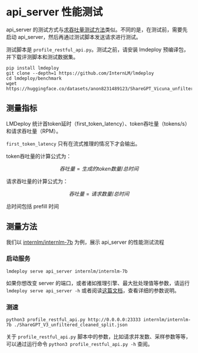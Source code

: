 # api_server 性能测试

api_server 的测试方式与[求吞吐量测试方法](./profile_throughput.md)类似。不同的是，在测试前，需要先启动 api_server，然后再通过测试脚本发送请求进行测试。

测试脚本是 `profile_restful_api.py`。测试之前，请安装 lmdeploy 预编译包，并下载评测脚本和测试数据集。

```shell
pip install lmdeploy
git clone --depth=1 https://github.com/InternLM/lmdeploy
cd lmdeploy/benchmark
wget https://huggingface.co/datasets/anon8231489123/ShareGPT_Vicuna_unfiltered/resolve/main/ShareGPT_V3_unfiltered_cleaned_split.json
```

## 测量指标

LMDeploy 统计首token延时（first_token_latency）、token吞吐量（tokens/s）和请求吞吐量（RPM）。

`first_token_latency` 只有在流式推理的情况下才会输出。

token吞吐量的计算公式为：

$$
吞吐量 = 生成的token数量 / 总时间
$$

请求吞吐量的计算公式为：

$$
吞吐量 = 请求数量 / 总时间
$$

总时间包括 prefill 时间

## 测量方法

我们以 [internlm/internlm-7b](https://huggingface.co/internlm/internlm-7b) 为例，展示 api_server 的性能测试流程

### 启动服务

```shell
lmdeploy serve api_server internlm/internlm-7b
```

如果你想改变 server 的端口，或者诸如推理引擎、最大批处理值等参数，请运行 `lmdeploy serve api_server -h` 或者阅读[这篇文档](../serving/restful_api.md)，查看详细的参数说明。

### 测速

```shell
python3 profile_restful_api.py http://0.0.0.0:23333 internlm/internlm-7b ./ShareGPT_V3_unfiltered_cleaned_split.json
```

关于 `profile_restful_api.py` 脚本中的参数，比如请求并发数、采样参数等等，可以通过运行命令 `python3 profile_restful_api.py -h` 查阅。
